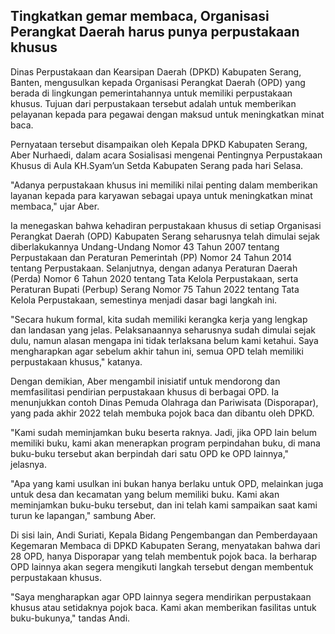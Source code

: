 ## Tingkatkan gemar membaca, Organisasi Perangkat Daerah harus punya perpustakaan khusus

Dinas Perpustakaan dan Kearsipan Daerah (DPKD) Kabupaten Serang, Banten, mengusulkan kepada Organisasi Perangkat Daerah (OPD) yang berada di lingkungan pemerintahannya untuk memiliki perpustakaan khusus. Tujuan dari perpustakaan tersebut adalah untuk memberikan pelayanan kepada para pegawai dengan maksud untuk meningkatkan minat baca.

Pernyataan tersebut disampaikan oleh Kepala DPKD Kabupaten Serang, Aber Nurhaedi, dalam acara Sosialisasi mengenai Pentingnya Perpustakaan Khusus di Aula KH.Syam’un Setda Kabupaten Serang pada hari Selasa.

"Adanya perpustakaan khusus ini memiliki nilai penting dalam memberikan layanan kepada para karyawan sebagai upaya untuk meningkatkan minat membaca," ujar Aber.

Ia menegaskan bahwa kehadiran perpustakaan khusus di setiap Organisasi Perangkat Daerah (OPD) Kabupaten Serang seharusnya telah dimulai sejak diberlakukannya Undang-Undang Nomor 43 Tahun 2007 tentang Perpustakaan dan Peraturan Pemerintah (PP) Nomor 24 Tahun 2014 tentang Perpustakaan. Selanjutnya, dengan adanya Peraturan Daerah (Perda) Nomor 6 Tahun 2020 tentang Tata Kelola Perpustakaan, serta Peraturan Bupati (Perbup) Serang Nomor 75 Tahun 2022 tentang Tata Kelola Perpustakaan, semestinya menjadi dasar bagi langkah ini.

"Secara hukum formal, kita sudah memiliki kerangka kerja yang lengkap dan landasan yang jelas. Pelaksanaannya seharusnya sudah dimulai sejak dulu, namun alasan mengapa ini tidak terlaksana belum kami ketahui. Saya mengharapkan agar sebelum akhir tahun ini, semua OPD telah memiliki perpustakaan khusus," katanya.

Dengan demikian, Aber mengambil inisiatif untuk mendorong dan memfasilitasi pendirian perpustakaan khusus di berbagai OPD. Ia menunjukkan contoh Dinas Pemuda Olahraga dan Pariwisata (Disporapar), yang pada akhir 2022 telah membuka pojok baca dan dibantu oleh DPKD.

"Kami sudah meminjamkan buku beserta raknya. Jadi, jika OPD lain belum memiliki buku, kami akan menerapkan program perpindahan buku, di mana buku-buku tersebut akan berpindah dari satu OPD ke OPD lainnya," jelasnya.

"Apa yang kami usulkan ini bukan hanya berlaku untuk OPD, melainkan juga untuk desa dan kecamatan yang belum memiliki buku. Kami akan meminjamkan buku-buku tersebut, dan ini telah kami sampaikan saat kami turun ke lapangan," sambung Aber.

Di sisi lain, Andi Suriati, Kepala Bidang Pengembangan dan Pemberdayaan Kegemaran Membaca di DPKD Kabupaten Serang, menyatakan bahwa dari 28 OPD, hanya Disporapar yang telah membentuk pojok baca. Ia berharap OPD lainnya akan segera mengikuti langkah tersebut dengan membentuk perpustakaan khusus.

"Saya mengharapkan agar OPD lainnya segera mendirikan perpustakaan khusus atau setidaknya pojok baca. Kami akan memberikan fasilitas untuk buku-bukunya," tandas Andi.
